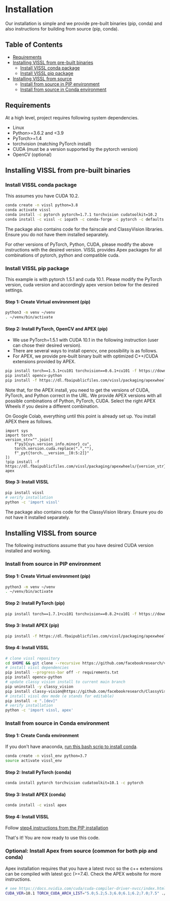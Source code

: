 # Installation

Our installation is simple and we provide pre-built binaries (pip, conda) and also instructions for building from source (pip, conda).

## Table of Contents
- [Requirements](#requirements)
- [Installing VISSL from pre-built binaries](#Installing-VISSL-from-pre-built-binaries)
   - [Install VISSL conda package](#Install-VISSL-conda-package)
   - [Install VISSL pip package](#Install-VISSL-pip-package)
- [Installing VISSL from source](#Installing-VISSL-from-source)
    - [Install from source in PIP environment](#Install-from-source-in-PIP-environment)
    - [Install from source in Conda environment](#Install-from-source-in-Conda-environment)


## Requirements

At a high level, project requires following system dependencies.

- Linux
- Python>=3.6.2 and <3.9
- PyTorch>=1.4
- torchvision (matching PyTorch install)
- CUDA (must be a version supported by the pytorch version)
- OpenCV (optional)

## Installing VISSL from pre-built binaries

### Install VISSL conda package

This assumes you have CUDA 10.2.

```bash
conda create -n vissl python=3.8
conda activate vissl
conda install -c pytorch pytorch=1.7.1 torchvision cudatoolkit=10.2
conda install -c vissl -c iopath -c conda-forge -c pytorch -c defaults apex vissl
```

The package also contains code for the fairscale and ClassyVision libraries. Ensure you do not have them installed separately.

For other versions of PyTorch, Python, CUDA, please modify the above instructions with the
desired version. VISSL provides Apex packages for all combinations of pytorch, python and compatible cuda.

### Install VISSL pip package

This example is with pytorch 1.5.1 and cuda 10.1. Please modify the PyTorch version, cuda version and accordingly apex version below for the desired settings.

#### Step 1: Create Virtual environment (pip)
```bash
python3 -m venv ~/venv
. ~/venv/bin/activate
```

#### Step 2: Install PyTorch, OpenCV and APEX (pip)

- We use PyTorch=1.5.1 with CUDA 10.1 in the following instruction (user can chose their desired version).
- There are several ways to install opencv, one possibility is as follows.
- For APEX, we provide pre-built binary built with optimized C++/CUDA extensions provided by APEX.

```bash
pip install torch==1.5.1+cu101 torchvision==0.6.1+cu101 -f https://download.pytorch.org/whl/torch_stable.html
pip install opencv-python
pip install -f https://dl.fbaipublicfiles.com/vissl/packaging/apexwheels/py38_cu101_pyt151/download.html apex
```

Note that, for the APEX install, you need to get the versions of CUDA, PyTorch, and Python correct in the URL. We provide APEX versions with all possible combinations of Python, PyTorch, CUDA. Select the right APEX Wheels if you desire a different combination.

On Google Colab, everything until this point is already set up. You install APEX there as follows.
```
import sys
import torch
version_str="".join([
    f"py3{sys.version_info.minor}_cu",
    torch.version.cuda.replace(".",""),
    f"_pyt{torch.__version__[0:5:2]}"
])
!pip install -f https://dl.fbaipublicfiles.com/vissl/packaging/apexwheels/{version_str}/download.html apex
```

#### Step 3: Install VISSL

```bash
pip install vissl
# verify installation
python -c 'import vissl'
```

The package also contains code for the ClassyVision library. Ensure you do not have it installed separately.

## Installing VISSL from source
The following instructions assume that you have desired CUDA version installed and working.

### Install from source in PIP environment

#### Step 1: Create Virtual environment (pip)
```bash
python3 -m venv ~/venv
. ~/venv/bin/activate
```

#### Step 2: Install PyTorch (pip)

```bash
pip install torch==1.7.1+cu101 torchvision==0.8.2+cu101 -f https://download.pytorch.org/whl/torch_stable.html
```

#### Step 3: Install APEX (pip)

```bash
pip install -f https://dl.fbaipublicfiles.com/vissl/packaging/apexwheels/py37_cu101_pyt171/download.html apex
```

#### Step 4: Install VISSL

```bash
# clone vissl repository
cd $HOME && git clone --recursive https://github.com/facebookresearch/vissl.git && cd $HOME/vissl/
# install vissl dependencies
pip install --progress-bar off -r requirements.txt
pip install opencv-python
# update classy vision install to current main branch
pip uninstall -y classy_vision
pip install classy-vision@https://github.com/facebookresearch/ClassyVision/tarball/main
# install vissl dev mode (e stands for editable)
pip install -e ".[dev]"
# verify installation
python -c 'import vissl, apex'
```

### Install from source in Conda environment

#### Step 1: Create Conda environment

If you don't have anaconda, [run this bash scrip to install conda](https://github.com/facebookresearch/vissl/blob/main/docker/common/install_conda.sh).

```bash
conda create -n vissl_env python=3.7
source activate vissl_env
```

#### Step 2: Install PyTorch (conda)

```bash
conda install pytorch torchvision cudatoolkit=10.1 -c pytorch
```

#### Step 3: Install APEX (conda)

```bash
conda install -c vissl apex
```

#### Step 4: Install VISSL
Follow [step4 instructions from the PIP installation](#step-4-install-vissl)

That's it! You are now ready to use this code.



### Optional: Install Apex from source (common for both pip and conda)

Apex installation requires that you have a latest nvcc so the c++ extensions can be compiled with latest gcc (>=7.4). Check the APEX website for more instructions.

```bash
# see https://docs.nvidia.com/cuda/cuda-compiler-driver-nvcc/index.html#virtual-architecture-feature-list to select cuda architecture you want to build
CUDA_VER=10.1 TORCH_CUDA_ARCH_LIST="5.0;5.2;5.3;6.0;6.1;6.2;7.0;7.5" ./docker/common/install_apex.sh
```
